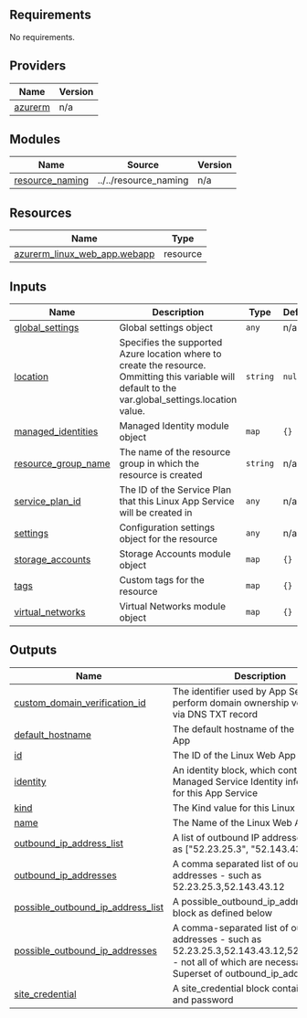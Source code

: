 <!-- BEGIN_TF_DOCS -->
## Requirements

No requirements.

## Providers

| Name | Version |
|------|---------|
| <a name="provider_azurerm"></a> [azurerm](#provider\_azurerm) | n/a |

## Modules

| Name | Source | Version |
|------|--------|---------|
| <a name="module_resource_naming"></a> [resource\_naming](#module\_resource\_naming) | ../../resource_naming | n/a |

## Resources

| Name | Type |
|------|------|
| [azurerm_linux_web_app.webapp](https://registry.terraform.io/providers/hashicorp/azurerm/latest/docs/resources/linux_web_app) | resource |

## Inputs

| Name | Description | Type | Default | Required |
|------|-------------|------|---------|:--------:|
| <a name="input_global_settings"></a> [global\_settings](#input\_global\_settings) | Global settings object | `any` | n/a | yes |
| <a name="input_location"></a> [location](#input\_location) | Specifies the supported Azure location where to create the resource. Ommitting this variable will default to the var.global\_settings.location value. | `string` | `null` | no |
| <a name="input_managed_identities"></a> [managed\_identities](#input\_managed\_identities) | Managed Identity module object | `map` | `{}` | no |
| <a name="input_resource_group_name"></a> [resource\_group\_name](#input\_resource\_group\_name) | The name of the resource group in which the resource is created | `string` | n/a | yes |
| <a name="input_service_plan_id"></a> [service\_plan\_id](#input\_service\_plan\_id) | The ID of the Service Plan that this Linux App Service will be created in | `any` | n/a | yes |
| <a name="input_settings"></a> [settings](#input\_settings) | Configuration settings object for the resource | `any` | n/a | yes |
| <a name="input_storage_accounts"></a> [storage\_accounts](#input\_storage\_accounts) | Storage Accounts module object | `map` | `{}` | no |
| <a name="input_tags"></a> [tags](#input\_tags) | Custom tags for the resource | `map` | `{}` | no |
| <a name="input_virtual_networks"></a> [virtual\_networks](#input\_virtual\_networks) | Virtual Networks module object | `map` | `{}` | no |

## Outputs

| Name | Description |
|------|-------------|
| <a name="output_custom_domain_verification_id"></a> [custom\_domain\_verification\_id](#output\_custom\_domain\_verification\_id) | The identifier used by App Service to perform domain ownership verification via DNS TXT record |
| <a name="output_default_hostname"></a> [default\_hostname](#output\_default\_hostname) | The default hostname of the Linux Web App |
| <a name="output_id"></a> [id](#output\_id) | The ID of the Linux Web App |
| <a name="output_identity"></a> [identity](#output\_identity) | An identity block, which contains the Managed Service Identity information for this App Service |
| <a name="output_kind"></a> [kind](#output\_kind) | The Kind value for this Linux Web App |
| <a name="output_name"></a> [name](#output\_name) | The Name of the Linux Web App |
| <a name="output_outbound_ip_address_list"></a> [outbound\_ip\_address\_list](#output\_outbound\_ip\_address\_list) | A list of outbound IP addresses - such as ["52.23.25.3", "52.143.43.12"] |
| <a name="output_outbound_ip_addresses"></a> [outbound\_ip\_addresses](#output\_outbound\_ip\_addresses) | A comma separated list of outbound IP addresses - such as 52.23.25.3,52.143.43.12 |
| <a name="output_possible_outbound_ip_address_list"></a> [possible\_outbound\_ip\_address\_list](#output\_possible\_outbound\_ip\_address\_list) | A possible\_outbound\_ip\_address\_list block as defined below |
| <a name="output_possible_outbound_ip_addresses"></a> [possible\_outbound\_ip\_addresses](#output\_possible\_outbound\_ip\_addresses) | A comma-separated list of outbound IP addresses - such as 52.23.25.3,52.143.43.12,52.143.43.17 - not all of which are necessarily in use. Superset of outbound\_ip\_addresses |
| <a name="output_site_credential"></a> [site\_credential](#output\_site\_credential) | A site\_credential block containing name and password |
<!-- END_TF_DOCS -->